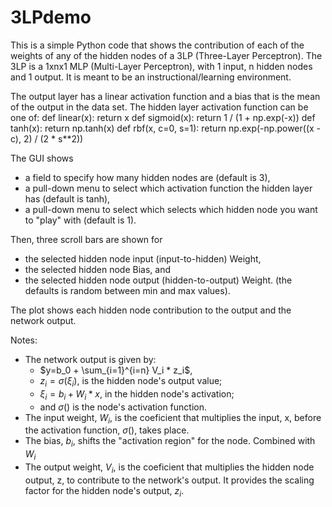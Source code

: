 # 3LPdemo

This is a simple Python code that shows the contribution of each of the weights of any of the hidden nodes of a 3LP (Three-Layer Perceptron).
The 3LP is a 1xnx1 MLP (Multi-Layer Perceptron), with 1 input, n hidden nodes and 1 output.
It is meant to be an instructional/learning environment.

The output layer has a linear activation function and a bias that is the mean of the output in the data set.
The hidden layer activation function can be one of:
def linear(x):
    return x
def sigmoid(x):
    return 1 / (1 + np.exp(-x))
def tanh(x):
    return np.tanh(x)
def rbf(x, c=0, s=1):
    return np.exp(-np.power((x - c), 2) / (2 * s**2))

The GUI shows 
- a field to specify how many hidden nodes are (default is 3),
- a pull-down menu to select which activation function the hidden layer has (default is tanh),
- a pull-down menu to select which selects which hidden node you want to "play" with (default is 1).

 Then, three scroll bars are shown for 
 - the selected hidden node input (input-to-hidden) Weight,
 - the selected hidden node Bias, and
 - the selected hidden node output (hidden-to-output) Weight.
(the defaults is random between min and max values).

The plot shows each hidden node contribution to the output and the network output.

Notes:
- The network output is given by:
    - $y=b_0 + \sum_{i=1}^{i=n} V_i * z_i$,
    - $z_i = \sigma(\xi_i)$, is the hidden node's output value;
    - $\xi_i = b_i + W_i*x$, in the hidden node's activation;
    - and $\sigma()$ is the node's activation function.
- The input weight, $W_i$, is the coeficient that multiplies the input, x, before the activation function, $\sigma()$, takes place.
- The bias, $b_i$, shifts the "activation region" for the node. Combined with $W_i$
- The output weight, $V_i$, is the coeficient that multiplies the hidden node output, z, to contribute to the network's output. It provides the scaling factor for the hidden node's output, $z_i$.
